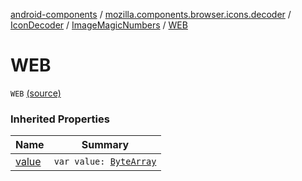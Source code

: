 [android-components](../../../index.md) / [mozilla.components.browser.icons.decoder](../../index.md) / [IconDecoder](../index.md) / [ImageMagicNumbers](index.md) / [WEB](./-w-e-b.md)

# WEB

`WEB` [(source)](https://github.com/mozilla-mobile/android-components/blob/master/components/browser/icons/src/main/java/mozilla/components/browser/icons/decoder/IconDecoder.kt#L32)

### Inherited Properties

| Name | Summary |
|---|---|
| [value](value.md) | `var value: `[`ByteArray`](https://kotlinlang.org/api/latest/jvm/stdlib/kotlin/-byte-array/index.html) |
